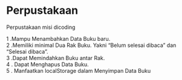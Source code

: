 # Perpustakaan
Perpustakaan
misi dicoding

1 .Mampu Menambahkan Data Buku baru.  <br>
2 .Memiliki minimal Dua Rak Buku. Yakni “Belum selesai dibaca” dan “Selesai dibaca”.<br>
3 .Dapat Memindahkan Buku antar Rak.<br>
4 . Dapat Menghapus Data Buku.<br>
5 . Manfaatkan localStorage dalam Menyimpan Data Buku<br>


